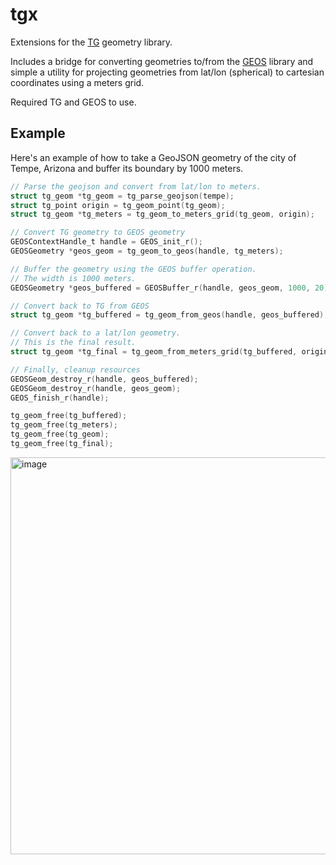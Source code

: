 # tgx

Extensions for the [TG](https://github.com/tidwall/tg) geometry library.

Includes a bridge for converting geometries to/from the [GEOS](https://github.com/libgeos/geos) library and simple a utility for projecting geometries from lat/lon (spherical)
to cartesian coordinates using a meters grid.

Required TG and GEOS to use.

## Example

Here's an example of how to take a GeoJSON geometry of the city of Tempe, 
Arizona and buffer its boundary by 1000 meters.


```c
// Parse the geojson and convert from lat/lon to meters.
struct tg_geom *tg_geom = tg_parse_geojson(tempe);
struct tg_point origin = tg_geom_point(tg_geom);
struct tg_geom *tg_meters = tg_geom_to_meters_grid(tg_geom, origin);

// Convert TG geometry to GEOS geometry
GEOSContextHandle_t handle = GEOS_init_r();
GEOSGeometry *geos_geom = tg_geom_to_geos(handle, tg_meters);

// Buffer the geometry using the GEOS buffer operation. 
// The width is 1000 meters.
GEOSGeometry *geos_buffered = GEOSBuffer_r(handle, geos_geom, 1000, 20);

// Convert back to TG from GEOS
struct tg_geom *tg_buffered = tg_geom_from_geos(handle, geos_buffered);

// Convert back to a lat/lon geometry.
// This is the final result.
struct tg_geom *tg_final = tg_geom_from_meters_grid(tg_buffered, origin);

// Finally, cleanup resources
GEOSGeom_destroy_r(handle, geos_buffered);
GEOSGeom_destroy_r(handle, geos_geom);
GEOS_finish_r(handle);

tg_geom_free(tg_buffered);
tg_geom_free(tg_meters);
tg_geom_free(tg_geom);
tg_geom_free(tg_final);
```

<img width="635" alt="image" src="https://github.com/user-attachments/assets/e522b252-4106-4c9e-881f-b236accf035c">


